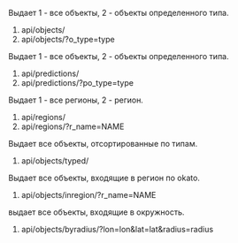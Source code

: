 Выдает 1 - все объекты, 2 - объекты определенного типа.
1. api/objects/
2. api/objects/?o_type=type

Выдает 1 - все объекты, 2 - объекты определенного типа.
1. api/predictions/
2. api/predictions/?po_type=type

Выдает 1 - все регионы, 2 - регион.
1. api/regions/
2. api/regions/?r_name=NAME

Выдает все объекты, отсортированные по типам.
1. api/objects/typed/

Выдает все объекты, входящие в регион по okato.
1. api/objects/inregion/?r_name=NAME

выдает все объекты, входящие в окружность.
1. api/objects/byradius/?lon=lon&lat=lat&radius=radius
